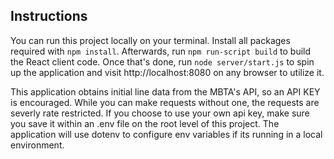 ## Instructions

You can run this project locally on your terminal. Install all packages required with `npm install`. Afterwards, run `npm run-script build` to build the React client code. Once that's done, run `node server/start.js` to spin up the application and visit http://localhost:8080 on any browser to utilize it.

This application obtains initial line data from the MBTA's API, so an API KEY is encouraged. While you can make requests without one, the requests are severly rate restricted. If you choose to use your own api key, make sure you save it within an .env file on the root level of this project. The application will use dotenv to configure env variables if its running in a local environment.